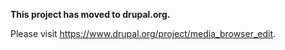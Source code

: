 **This project has moved to drupal.org.**

Please visit https://www.drupal.org/project/media_browser_edit.
